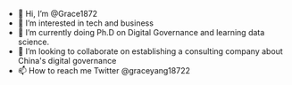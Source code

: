 - 👋 Hi, I’m @Grace1872
- 👀 I’m interested in tech and business 
- 🌱 I’m currently doing Ph.D on Digital Governance and learning data science.
- 💞️ I’m looking to collaborate on establishing a consulting company about China's digital governance
- 📫 How to reach me Twitter @graceyang18722
